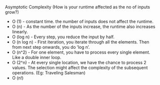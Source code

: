 Asymptotic Complexity (How is your runtime affected as the no of inputs grow?)

- O (1) - constant time. the number of inputs does not affect the runtime.
- O (n) - As the number of the inputs increase, the runtime also increases linearly.
- O (log n) - Every step, you reduce the input by half.
- O (n log n) - First iteration, you iterate through all the elements. Then from next step onwards, you do ’log n’.
- O (n^2) - For one element, you have to process every single element. Like a double inner loop.
- O (2^n) - At every single location, we have the chance to process 2 values. The selection might affect the complexity of the subsequent operations. (Eg: Traveling Salesman)
- O (n!)